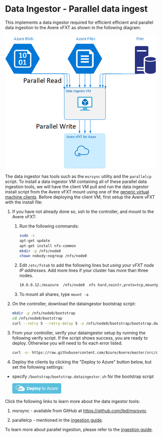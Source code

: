 # Data Ingestor - Parallel data ingest 

This implements a data ingestor required for efficient efficient and parallel data ingestion to the Avere vFXT as shown in the following diagram:

<p >
<img src="images/parallel_ingestion.png">
</p>

The data ingestor has tools such as the ``msrsync`` utility and the ``parallelcp`` script.    To install a data ingestor VM containing all of these parallel data ingestion tools, we will have the client VM pull and run the data ingestor install script from the Avere vFXT mount using one of the [generic virtual machine clients](clients.md).  Before deploying the client VM, first setup the Avere vFXT with the install file:

1. If you have not already done so, ssh to the controller, and mount to the Avere vFXT:

    1. Run the following commands:
        ```bash
        sudo -s
        apt-get update
        apt-get install nfs-common
        mkdir -p /nfs/node0
        chown nobody:nogroup /nfs/node0
        ```

    2. Edit `/etc/fstab` to add the following lines but *using your vFXT node IP addresses*. Add more lines if your cluster has more than three nodes.
        ```bash
        10.0.0.12:/msazure	/nfs/node0	nfs hard,nointr,proto=tcp,mountproto=tcp,retry=30 0 0
        ```

    3. To mount all shares, type `mount -a`

2. On the controller, download the dataingestor bootstrap script:
    ```bash
    mkdir -p /nfs/node0/bootstrap
    cd /nfs/node0/bootstrap
    curl --retry 5 --retry-delay 5 -o /nfs/node0/bootstrap/bootstrap.dataingestor.sh https://raw.githubusercontent.com/Azure/Avere/master/src/clientapps/dataingestor/bootstrap.dataingestor.sh
    ```

3. From your controller, verify your dataingestor setup by running the following verify script.  If the script shows success, you are ready to deploy.  Otherwise you will need to fix each error listed.

    ```bash
    curl -o- https://raw.githubusercontent.com/Azure/Avere/master/src/clientapps/dataingestor/dataingestorVerify.sh | bash
    ```

4. Deploy the clients by clicking the "Deploy to Azure" button below, but set the following settings:
  * specify `/bootstrap/bootstrap.dataingestor.sh` for the bootstrap script

    <a href="https://portal.azure.com/#create/Microsoft.Template/uri/https%3A%2F%2Fraw.githubusercontent.com%2FAzure%2FAvere%2Fmaster%2Fsrc%2Fclient%2Fvmas%2Fazuredeploy.json" target="_blank">
    <img src="https://raw.githubusercontent.com/Azure/azure-quickstart-templates/master/1-CONTRIBUTION-GUIDE/images/deploytoazure.png"/>
    </a>

Click the following links to learn more about the data ingestor tools:

1. msrsync -  available from GitHub at https://github.com/jbd/msrsync

2. parallelcp - mentioned in the [ingestion guide](https://docs.microsoft.com/azure/avere-vfxt/avere-vfxt-data-ingest#use-the-parallel-copy-script).

To learn more about parallel ingestion, please refer to the [ingestion guide](https://docs.microsoft.com/azure/avere-vfxt/avere-vfxt-data-ingest).
